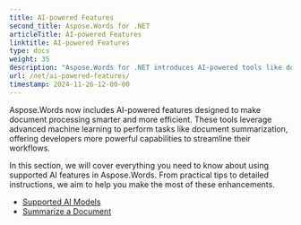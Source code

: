 ```yaml
---
title: AI-powered Features
second_title: Aspose.Words for .NET
articleTitle: AI-powered Features
linktitle: AI-powered Features
type: docs
weight: 35
description: "Aspose.Words for .NET introduces AI-powered tools like document summarization to boost efficiency. Learn how to use AI-powered features with tips and detailed guidance."
url: /net/ai-powered-features/
timestamp: 2024-11-26-12-00-00
---
```


Aspose.Words now includes AI-powered features designed to make document processing smarter and more efficient. These tools leverage advanced machine learning to perform tasks like document summarization, offering developers more powerful capabilities to streamline their workflows.

In this section, we will cover everything you need to know about using supported AI features in Aspose.Words. From practical tips to detailed instructions, we aim to help you make the most of these enhancements.

* [Supported AI Models](/words/net/supported-ai-models/)
* [Summarize a Document](/words/net/summarize-a-document/)

